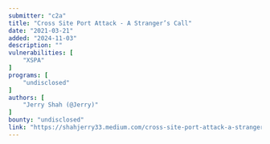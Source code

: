 ```yaml
---
submitter: "c2a"
title: "Cross Site Port Attack - A Stranger’s Call"
date: "2021-03-21"
added: "2024-11-03"
description: ""
vulnerabilities: [
    "XSPA"
]
programs: [
    "undisclosed"
]
authors: [
    "Jerry Shah (@Jerry)"
]
bounty: "undisclosed"
link: "https://shahjerry33.medium.com/cross-site-port-attack-a-strangers-call-c2467f93792f"
---
```




